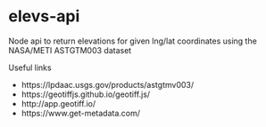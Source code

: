 # elevs-api
Node api to return elevations for given lng/lat coordinates using the NASA/METI ASTGTM003 dataset

Useful links
<ul>
  <li>https://lpdaac.usgs.gov/products/astgtmv003/</li>
  <li>https://geotiffjs.github.io/geotiff.js/</li>
  <li>http://app.geotiff.io/</li>
  <li>https://www.get-metadata.com/</li>
</ul>
